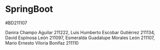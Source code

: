 # SpringBoot
#BD211107

Danira Champo Aguilar 211222,
Luis Humberto Escobar Gutiérrez 211134,
David Espinosa León 211097,
Esmeralda Guadalupe Morales León 211107,
Mario Ernesto Viloria Bonifaz 211110

